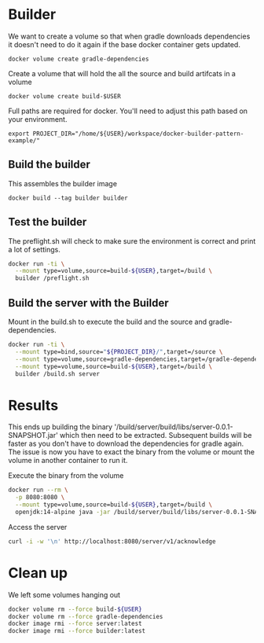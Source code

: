 # Builder

We want to create a volume so that when gradle downloads dependencies it doesn't need to do it again if the base docker container gets updated.
   ```
   docker volume create gradle-dependencies
   ```

Create a volume that will hold the all the source and build artifcats in a volume
  ```
  docker volume create build-$USER
  ```

Full paths are required for docker. You'll need to adjust this path based on your environment.
  ```
  export PROJECT_DIR="/home/${USER}/workspace/docker-builder-pattern-example/"
  ```

## Build the builder
This assembles the builder image
  ```
  docker build --tag builder builder
  ```

## Test the builder
The preflight.sh will check to make sure the environment is correct and print a lot of settings.
```bash
docker run -ti \
  --mount type=volume,source=build-${USER},target=/build \
  builder /preflight.sh
```

## Build the server with the Builder
Mount in the build.sh to execute the build and the source and gradle-dependencies.
```bash
docker run -ti \
  --mount type=bind,source="${PROJECT_DIR}/",target=/source \
  --mount type=volume,source=gradle-dependencies,target=/gradle-dependencies \
  --mount type=volume,source=build-${USER},target=/build \
  builder /build.sh server
```

# Results
This ends up building the binary '/build/server/build/libs/server-0.0.1-SNAPSHOT.jar' which then need to be extracted. Subsequent builds will be faster as you don't have to download the dependencies for gradle again. The issue is now you have to exact the binary from the volume or mount the volume in another container to run it.


Execute the binary from the volume
  ```bash
  docker run --rm \
    -p 8080:8080 \
    --mount type=volume,source=build-${USER},target=/build \
    openjdk:14-alpine java -jar /build/server/build/libs/server-0.0.1-SNAPSHOT.jar
  ```

Access the server
```bash
curl -i -w '\n' http://localhost:8080/server/v1/acknowledge
```

# Clean up
We left some volumes hanging out
```bash
docker volume rm --force build-${USER}
docker volume rm --force gradle-dependencies
docker image rmi --force server:latest
docker image rmi --force builder:latest
```

